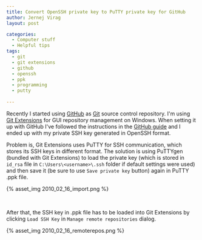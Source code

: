 ```yaml
---
title: Convert OpenSSH private key to PuTTY private key for GitHub
author: Jernej Virag
layout: post

categories:
  - Computer stuff
  - Helpful tips
tags:
  - git
  - git extensions
  - github
  - openssh
  - ppk
  - programming
  - putty
  
---
```

Recently I started using [GitHub][1] as [Git][2] source control repository. I'm using [Git Extensions][3] for GUI repository management on Windows. When setting it up with GitHub I've followed the instructions in the [GitHub guide][4] and I ended up with my private SSH key generated in OpenSSH format.

Problem is, Git Extensions uses PuTTY for SSH communication, which stores its SSH keys in different format. The solution is using PuTTYgen (bundled with Git Extensions) to load the private key (which is stored in `id_rsa` file in `C:\Users\<username>\.ssh` folder if default settings were used) and then save it (be sure to use `Save private key` button) again in PuTTY .ppk file.

{% asset_img 2010_02_16_import.png %}

<br />

After that, the SSH key in .ppk file has to be loaded into Git Extensions by clicking `Load SSH Key` in `Manage remote repositories` dialog.

{% asset_img 2010_02_16_remoterepos.png %}

 [1]: https://github.com/
 [2]: http://en.wikipedia.org/wiki/Git
 [3]: http://sourceforge.net/projects/gitextensions/
 [4]: http://help.github.com/msysgit-key-setup/
